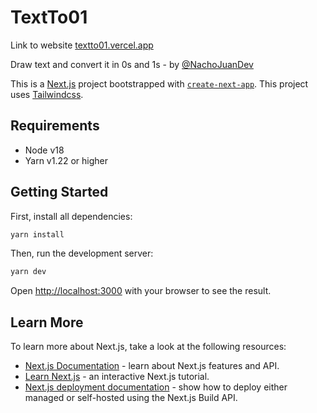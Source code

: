 # TextTo01

Link to website [textto01.vercel.app](https://textto01.vercel.app/)

Draw text and convert it in 0s and 1s - by [@NachoJuanDev](https://github.com/NachoJuanDev)

This is a [Next.js](https://nextjs.org/) project bootstrapped with [`create-next-app`](https://github.com/vercel/next.js/tree/canary/packages/create-next-app). This project uses [Tailwindcss](https://tailwindcss.com/).

## Requirements

- Node v18
- Yarn v1.22 or higher

## Getting Started

First, install all dependencies:

```bash
yarn install
```

Then, run the development server:

```bash
yarn dev
```

Open [http://localhost:3000](http://localhost:3000) with your browser to see the result.

## Learn More

To learn more about Next.js, take a look at the following resources:

- [Next.js Documentation](https://nextjs.org/docs) - learn about Next.js features and API.
- [Learn Next.js](https://nextjs.org/learn) - an interactive Next.js tutorial.
- [Next.js deployment documentation](https://nextjs.org/docs/deployment) - show how to deploy either managed or self-hosted using the Next.js Build API.

